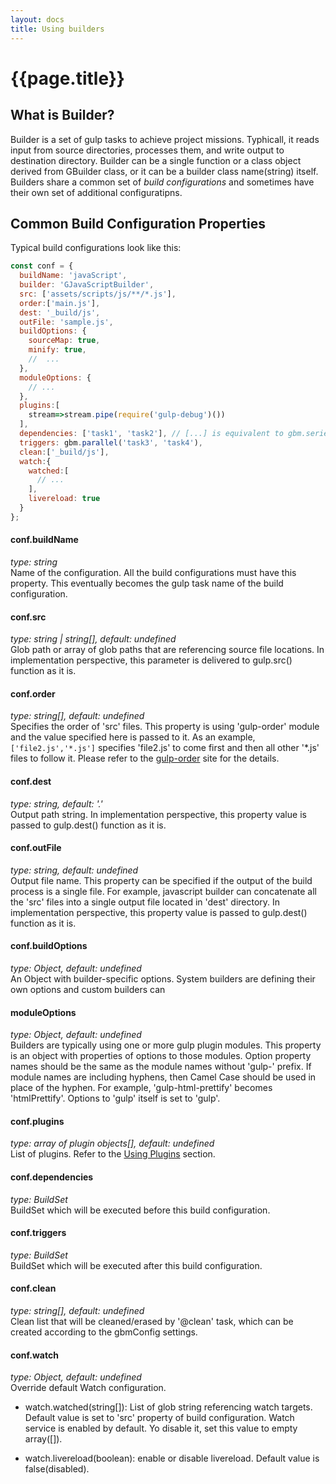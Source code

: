 ```yaml
---
layout: docs
title: Using builders
---
```

# {{page.title}}

## What is Builder?
Builder is a set of gulp tasks to achieve project missions. Typhicall, it reads input from source directories, processes them, and write output to destination directory.
Builder can be a single function or a class object derived from GBuilder class, or it can be a builder class name(string) itself. Builders share a common set of <em>build configurations</em> and sometimes have their own set of additional configuratipns.

## Common Build Configuration Properties
Typical build configurations look like this:
```javascript
const conf = {
  buildName: 'javaScript',
  builder: 'GJavaScriptBuilder',
  src: ['assets/scripts/js/**/*.js'],
  order:['main.js'],
  dest: '_build/js',
  outFile: 'sample.js',
  buildOptions: {
    sourceMap: true,
    minify: true,
    //  ...
  },
  moduleOptions: {
    // ...
  },
  plugins:[
    stream=>stream.pipe(require('gulp-debug')())
  ],
  dependencies: ['task1', 'task2'], // [...] is equivalent to gbm.series(...)
  triggers: gbm.parallel('task3', 'task4'),
  clean:['_build/js'],
  watch:{
    watched:[
      // ...
    ],
    livereload: true
  }
};
```

#### conf.buildName
<i>type: string</i><br>
Name of the configuration. All the build configurations must have this property. This eventually becomes the gulp task name of the build configuration.

#### conf.src
<i>type: string | string[], default: undefined</i><br>
Glob path or array of glob paths that are referencing source file locations. In implementation perspective, this parameter is delivered to gulp.src() function as it is.

#### conf.order
<i>type: string[], default: undefined</i><br>
Specifies the order of 'src' files. This property is using 'gulp-order' module and the value specified here is passed to it. As an example, `['file2.js','*.js']` specifies 'file2.js' to come first and then all other '*.js' files to follow it. Please refer to the [gulp-order](https://github.com/sirlantis/gulp-order) site for the details. 

#### conf.dest
<i>type: string, default: '.'</i><br>
Output path string. In implementation perspective, this property value is passed to gulp.dest() function as it is.

#### conf.outFile
<i>type: string, default: undefined</i><br>
Output file name. This property can be specified if the output of the build process is a single file. For example, javascript builder can concatenate all the 'src' files into a single output file located in 'dest' directory. In implementation perspective, this property value is passed to gulp.dest() function as it is.

#### conf.buildOptions
<i>type: Object, default: undefined</i><br>
An Object with builder-specific options. System builders are defining their own options and custom builders can

#### moduleOptions
<i>type: Object, default: undefined</i><br>
Builders are typically using one or more gulp plugin modules. This property is an object with properties of options to those modules. Option property names should be the same as the module names without 'gulp-' prefix. If module names are including hyphens, then Camel Case should be used in place of the hyphen. For example, 'gulp-html-prettify' becomes 'htmlPrettify'. Options to 'gulp' itself is set to 'gulp'. 

#### conf.plugins
<i>type: array of plugin objects[], default: undefined</i><br>
List of plugins. Refer to the [Using Plugins](./plugins.html) section.

#### conf.dependencies
<i>type: BuildSet</i><br>
BuildSet which will be executed before this build configuration. 

#### conf.triggers
<i>type: BuildSet</i><br>
BuildSet which will be executed after this build configuration.

#### conf.clean
<i>type: string[], default: undefined</i><br>
Clean list that will be cleaned/erased by '@clean' task, which can be created according to the gbmConfig settings.

#### conf.watch
<i>type: Object, default: undefined</i><br>
Override default Watch configuration.
- watch.watched(string[]): List of glob string referencing watch targets. Default value is set to 'src' property of build configuration. Watch service is enabled by default. Yo disable it, set this value to empty array([]).

- watch.livereload(boolean): enable or disable livereload. Default value is false(disabled).
